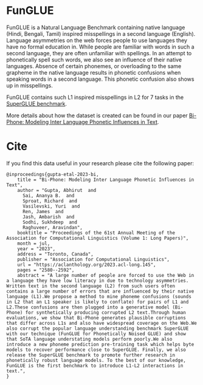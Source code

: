 # FunGLUE

FunGLUE is a Natural Language Benchmark containing native language (Hindi, Bengali, Tamil) inspired misspellings in a second language (English).
Language asymmetries on the web forces people to use languages they have no formal education in.
While people are familiar with words in such a second language, they are often unfamiliar with spellings.
In an attempt to phonetically spell such words, we also see an influence of their native languages.
Absence of certain phonemes, or overloading to the same grapheme in the native language results in phonetic confusions when speaking words in a second language.
This phonetic confusion also shows up in misspellings.

FunGLUE contains such L1 inspired misspellings in L2 for 7 tasks in the <a href=”https://super.gluebenchmark.com/”>SuperGLUE benchmark</a>.

More details about how the dataset is created can be found in our paper <a href="https://aclanthology.org/2023.acl-long.145/">Bi-Phone: Modeling Inter Language Phonetic Influences in Text</a>.

# Cite 

If you find this data useful in your research please cite the following paper:
```
@inproceedings{gupta-etal-2023-bi,
    title = "Bi-Phone: Modeling Inter Language Phonetic Influences in Text",
    author = "Gupta, Abhirut  and
      Sai, Ananya B.  and
      Sproat, Richard  and
      Vasilevski, Yuri  and
      Ren, James  and
      Jash, Ambarish  and
      Sodhi, Sukhdeep  and
      Raghuveer, Aravindan",
    booktitle = "Proceedings of the 61st Annual Meeting of the Association for Computational Linguistics (Volume 1: Long Papers)",
    month = jul,
    year = "2023",
    address = "Toronto, Canada",
    publisher = "Association for Computational Linguistics",
    url = "https://aclanthology.org/2023.acl-long.145",
    pages = "2580--2592",
    abstract = "A large number of people are forced to use the Web in a language they have low literacy in due to technology asymmetries. Written text in the second language (L2) from such users often contains a large number of errors that are influenced by their native language (L1).We propose a method to mine phoneme confusions (sounds in L2 that an L1 speaker is likely to conflate) for pairs of L1 and L2.These confusions are then plugged into a generative model (Bi-Phone) for synthetically producing corrupted L2 text.Through human evaluations, we show that Bi-Phone generates plausible corruptions that differ across L1s and also have widespread coverage on the Web.We also corrupt the popular language understanding benchmark SuperGLUE with our technique (FunGLUE for Phonetically Noised GLUE) and show that SoTA language understating models perform poorly.We also introduce a new phoneme prediction pre-training task which helps byte models to recover performance close to SuperGLUE. Finally, we also release the SuperGLUE benchmark to promote further research in phonetically robust language models. To the best of our knowledge, FunGLUE is the first benchmark to introduce L1-L2 interactions in text.",
}
```
